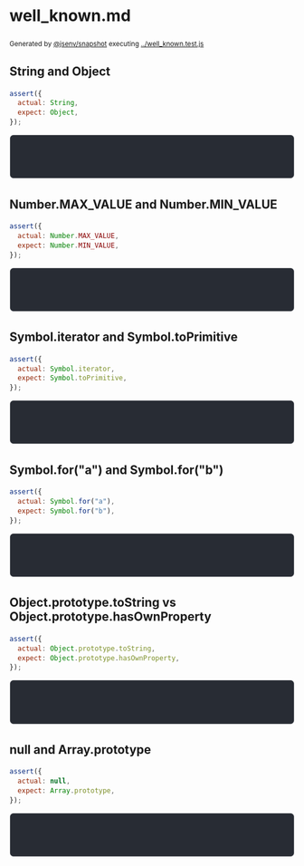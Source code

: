 # well_known.md

<sub>
  Generated by <a href="https://github.com/jsenv/core/tree/main/packages/independent/snapshot">@jsenv/snapshot</a> executing <a href="../well_known.test.js">../well_known.test.js</a>
</sub>

## String and Object

```js
assert({
  actual: String,
  expect: Object,
});
```

![img](string_and_object/string_and_object_throw.svg)

## Number.MAX_VALUE and Number.MIN_VALUE

```js
assert({
  actual: Number.MAX_VALUE,
  expect: Number.MIN_VALUE,
});
```

![img](number_max_value_and_number_min_value/number_max_value_and_number_min_value_throw.svg)

## Symbol.iterator and Symbol.toPrimitive

```js
assert({
  actual: Symbol.iterator,
  expect: Symbol.toPrimitive,
});
```

![img](symbol_iterator_and_symbol_toprimitive/symbol_iterator_and_symbol_toprimitive_throw.svg)

## Symbol.for("a") and Symbol.for("b")

```js
assert({
  actual: Symbol.for("a"),
  expect: Symbol.for("b"),
});
```

![img](symbol_for(a)_and_symbol_for(b)/symbol_for(a)_and_symbol_for(b)_throw.svg)

## Object.prototype.toString vs Object.prototype.hasOwnProperty

```js
assert({
  actual: Object.prototype.toString,
  expect: Object.prototype.hasOwnProperty,
});
```

![img](object_prototype_tostring_vs_object_prototype_hasownproperty/object_prototype_tostring_vs_object_prototype_hasownproperty_throw.svg)

## null and Array.prototype

```js
assert({
  actual: null,
  expect: Array.prototype,
});
```

![img](null_and_array_prototype/null_and_array_prototype_throw.svg)